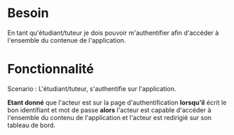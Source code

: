 # Besoin

En tant qu'étudiant/tuteur je dois pouvoir m'authentifier afin d'accéder à l'ensemble du contenue de l'application.

# Fonctionnalité

Scenario : L'étudiant/tuteur, s'authentifie sur l'application.

**Etant donné** que l'acteur est sur la page d'authentification **lorsqu'il** écrit le bon identifiant et mot de passe **alors** l'acteur est capable d'accéder à l'ensemble du contenu de l'application et l'acteur est redirigié sur son tableau de bord.
